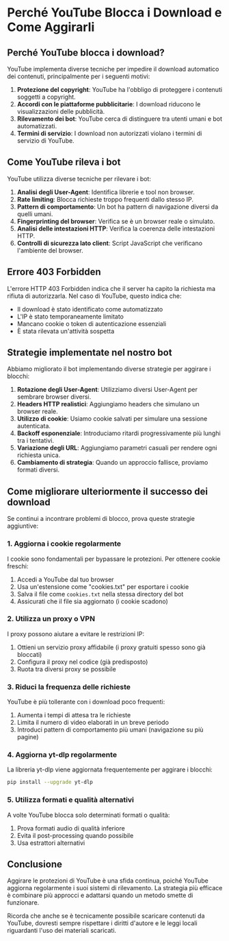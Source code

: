 # Perché YouTube Blocca i Download e Come Aggirarli

## Perché YouTube blocca i download?

YouTube implementa diverse tecniche per impedire il download automatico dei contenuti, principalmente per i seguenti motivi:

1. **Protezione del copyright**: YouTube ha l'obbligo di proteggere i contenuti soggetti a copyright.
2. **Accordi con le piattaforme pubblicitarie**: I download riducono le visualizzazioni delle pubblicità.
3. **Rilevamento dei bot**: YouTube cerca di distinguere tra utenti umani e bot automatizzati.
4. **Termini di servizio**: I download non autorizzati violano i termini di servizio di YouTube.

## Come YouTube rileva i bot

YouTube utilizza diverse tecniche per rilevare i bot:

1. **Analisi degli User-Agent**: Identifica librerie e tool non browser.
2. **Rate limiting**: Blocca richieste troppo frequenti dallo stesso IP.
3. **Pattern di comportamento**: Un bot ha pattern di navigazione diversi da quelli umani.
4. **Fingerprinting del browser**: Verifica se è un browser reale o simulato.
5. **Analisi delle intestazioni HTTP**: Verifica la coerenza delle intestazioni HTTP.
6. **Controlli di sicurezza lato client**: Script JavaScript che verificano l'ambiente del browser.

## Errore 403 Forbidden

L'errore HTTP 403 Forbidden indica che il server ha capito la richiesta ma rifiuta di autorizzarla. Nel caso di YouTube, questo indica che:

- Il download è stato identificato come automatizzato
- L'IP è stato temporaneamente limitato
- Mancano cookie o token di autenticazione essenziali
- È stata rilevata un'attività sospetta

## Strategie implementate nel nostro bot

Abbiamo migliorato il bot implementando diverse strategie per aggirare i blocchi:

1. **Rotazione degli User-Agent**: Utilizziamo diversi User-Agent per sembrare browser diversi.
2. **Headers HTTP realistici**: Aggiungiamo headers che simulano un browser reale.
3. **Utilizzo di cookie**: Usiamo cookie salvati per simulare una sessione autenticata.
4. **Backoff esponenziale**: Introduciamo ritardi progressivamente più lunghi tra i tentativi.
5. **Variazione degli URL**: Aggiungiamo parametri casuali per rendere ogni richiesta unica.
6. **Cambiamento di strategia**: Quando un approccio fallisce, proviamo formati diversi.

## Come migliorare ulteriormente il successo dei download

Se continui a incontrare problemi di blocco, prova queste strategie aggiuntive:

### 1. Aggiorna i cookie regolarmente

I cookie sono fondamentali per bypassare le protezioni. Per ottenere cookie freschi:

1. Accedi a YouTube dal tuo browser
2. Usa un'estensione come "cookies.txt" per esportare i cookie
3. Salva il file come `cookies.txt` nella stessa directory del bot
4. Assicurati che il file sia aggiornato (i cookie scadono)

### 2. Utilizza un proxy o VPN

I proxy possono aiutare a evitare le restrizioni IP:

1. Ottieni un servizio proxy affidabile (i proxy gratuiti spesso sono già bloccati)
2. Configura il proxy nel codice (già predisposto)
3. Ruota tra diversi proxy se possibile

### 3. Riduci la frequenza delle richieste

YouTube è più tollerante con i download poco frequenti:

1. Aumenta i tempi di attesa tra le richieste
2. Limita il numero di video elaborati in un breve periodo
3. Introduci pattern di comportamento più umani (navigazione su più pagine)

### 4. Aggiorna yt-dlp regolarmente

La libreria yt-dlp viene aggiornata frequentemente per aggirare i blocchi:

```bash
pip install --upgrade yt-dlp
```

### 5. Utilizza formati e qualità alternativi

A volte YouTube blocca solo determinati formati o qualità:

1. Prova formati audio di qualità inferiore
2. Evita il post-processing quando possibile
3. Usa estrattori alternativi

## Conclusione

Aggirare le protezioni di YouTube è una sfida continua, poiché YouTube aggiorna regolarmente i suoi sistemi di rilevamento. La strategia più efficace è combinare più approcci e adattarsi quando un metodo smette di funzionare.

Ricorda che anche se è tecnicamente possibile scaricare contenuti da YouTube, dovresti sempre rispettare i diritti d'autore e le leggi locali riguardanti l'uso dei materiali scaricati.
